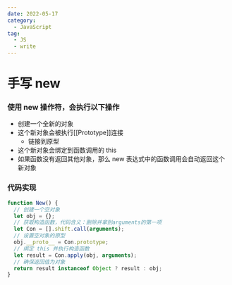 ```yaml
---
date: 2022-05-17
category:
  - JavaScript
tag:
  - JS
  - write
---
```


# 手写 new

### 使用 new 操作符，会执行以下操作

- 创建一个全新的对象
- 这个新对象会被执行[[Prototype]]连接
  - 链接到原型
- 这个新对象会绑定到函数调用的 this
- 如果函数没有返回其他对象，那么 new 表达式中的函数调用会自动返回这个新对象

### 代码实现

```javascript
function New() {
  // 创建一个空对象
  let obj = {};
  // 获取构造函数，代码含义：删除并拿到arguments的第一项
  let Con = [].shift.call(arguments);
  // 设置空对象的原型
  obj.__proto__ = Con.prototype;
  // 绑定 this 并执行构造函数
  let result = Con.apply(obj, arguments);
  // 确保返回值为对象
  return result instanceof Object ? result : obj;
}
```
